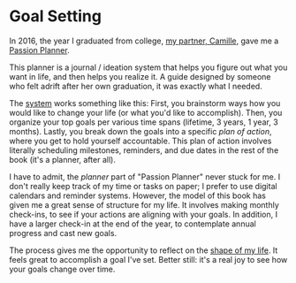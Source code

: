 # Goal Setting

In 2016, the year I graduated from college,
[my partner, Camille,](https://camillemerz.com) gave me 
a [Passion Planner](https://passionplanner.com).

This planner is a journal / ideation system
that helps you figure out what you want in life, and
then helps you realize it. A guide designed by
someone who felt adrift after her own graduation, it
was exactly what I needed. 

The [system](https://passionplanner.com/products/passion-roadmap) works
something like this: First, you brainstorm ways how you would like to 
change your life (or what you'd like to accomplish). Then, you organize
your top goals per various time spans (lifetime, 3 years, 1 year, 3 
months). Lastly, you break down the goals into a specific _plan of action_,
where you get to hold yourself accountable. This plan of action involves
literally scheduling milestones, reminders, and due dates in the rest of
the book (it's a planner, after all).

I have to admit, the _planner_ part of "Passion Planner"
never stuck for me. I don't really keep track of my
time or tasks on paper; I prefer to use digital calendars and
reminder systems. However, the model of this book has given me a great
sense of structure for my life.  It involves making monthly check-ins, 
to see if your actions are aligning with your goals. In addition, I have a larger check-in at
the end of the year, to contemplate annual progress and cast new goals. 

The process gives me the opportunity to reflect on the [shape of my life](/zettel/determinism).
It feels great to accomplish a goal I've set. 
Better still: it's a real joy to see how your goals change over time. 

